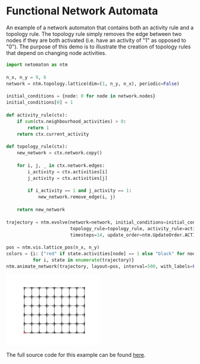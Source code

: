 # Functional Network Automata

An example of a network automaton that contains both an activity rule and a topology rule. The topology rule simply 
removes the edge between two nodes if they are both activated (i.e. have an activity of "1" as opposed to "0"). The 
purpose of this demo is to illustrate the creation of topology rules that depend on changing node activities.

```python
import netomaton as ntm

n_x, n_y = 9, 6
network = ntm.topology.lattice(dim=(1, n_y, n_x), periodic=False)

initial_conditions = {node: 0 for node in network.nodes}
initial_conditions[0] = 1

def activity_rule(ctx):
    if sum(ctx.neighbourhood_activities) > 0:
        return 1
    return ctx.current_activity

def topology_rule(ctx):
    new_network = ctx.network.copy()

    for i, j, _ in ctx.network.edges:
        i_activity = ctx.activities[i]
        j_activity = ctx.activities[j]

        if i_activity == 1 and j_activity == 1:
            new_network.remove_edge(i, j)

    return new_network

trajectory = ntm.evolve(network=network, initial_conditions=initial_conditions,
                        topology_rule=topology_rule, activity_rule=activity_rule,
                        timesteps=14, update_order=ntm.UpdateOrder.ACTIVITIES_FIRST)

pos = ntm.vis.lattice_pos(n_x, n_y)
colors = {i: ["red" if state.activities[node] == 1 else "black" for node in state.network.nodes]
          for i, state in enumerate(trajectory)}
ntm.animate_network(trajectory, layout=pos, interval=500, with_labels=False, node_color=colors)
```

<img src="../../resources/fna.gif" width="50%"/>

The full source code for this example can be found [here](functional_network_automata_demo.py).
